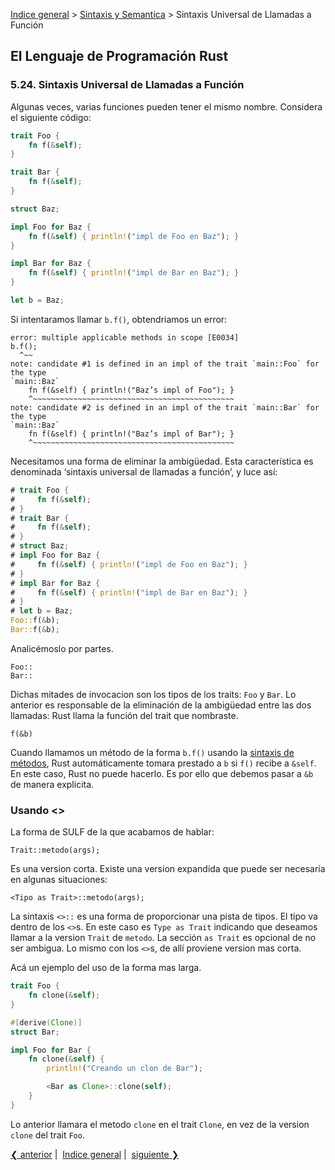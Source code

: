 [Indice general](_index.md) >
[Sintaxis y Semantica](ch05-00-syntax-and-semantics.md) > Sintaxis Universal de
Llamadas a Función

## El Lenguaje de Programación Rust

### 5.24. Sintaxis Universal de Llamadas a Función

Algunas veces, varias funciones pueden tener el mismo nombre. Considera el
siguiente código:

```rust
trait Foo {
    fn f(&self);
}

trait Bar {
    fn f(&self);
}

struct Baz;

impl Foo for Baz {
    fn f(&self) { println!("impl de Foo en Baz"); }
}

impl Bar for Baz {
    fn f(&self) { println!("impl de Bar en Baz"); }
}

let b = Baz;
```

Si intentaramos llamar `b.f()`, obtendriamos un error:

```text
error: multiple applicable methods in scope [E0034]
b.f();
  ^~~
note: candidate #1 is defined in an impl of the trait `main::Foo` for the type
`main::Baz`
    fn f(&self) { println!("Baz’s impl of Foo"); }
    ^~~~~~~~~~~~~~~~~~~~~~~~~~~~~~~~~~~~~~~~~~~~~~
note: candidate #2 is defined in an impl of the trait `main::Bar` for the type
`main::Baz`
    fn f(&self) { println!("Baz’s impl of Bar"); }
    ^~~~~~~~~~~~~~~~~~~~~~~~~~~~~~~~~~~~~~~~~~~~~~

```

Necesitamos una forma de eliminar la ambigüedad. Esta característica es
denominada ‘sintaxis universal de llamadas a función’, y luce así:

```rust
# trait Foo {
#     fn f(&self);
# }
# trait Bar {
#     fn f(&self);
# }
# struct Baz;
# impl Foo for Baz {
#     fn f(&self) { println!("impl de Foo en Baz"); }
# }
# impl Bar for Baz {
#     fn f(&self) { println!("impl de Bar en Baz"); }
# }
# let b = Baz;
Foo::f(&b);
Bar::f(&b);
```

Analicémoslo por partes.

```rust,ignore
Foo::
Bar::
```

Dichas mitades de invocacion son los tipos de los traits: `Foo` y `Bar`. Lo
anterior es responsable de la eliminación de la ambigüedad entre las dos
llamadas: Rust llama la función del trait que nombraste.

```rust,ignore
f(&b)
```

Cuando llamamos un método de la forma `b.f()` usando la
[sintaxis de métodos][methodsyntax], Rust automáticamente tomara prestado a `b`
si `f()` recibe a `&self`. En este caso, Rust no puede hacerlo. Es por ello que
debemos pasar a `&b` de manera explicita.

[methodsyntax]: method-syntax.html

### Usando <>

La forma de SULF de la que acabamos de hablar:

```rust,ignore
Trait::metodo(args);
```

Es una version corta. Existe una version expandida que puede ser necesaria en
algunas situaciones:

```rust,ignore
<Tipo as Trait>::metodo(args);
```

La sintaxis `<>::` es una forma de proporcionar una pista de tipos. El tipo va
dentro de los `<>`s. En este caso es `Type as Trait` indicando que deseamos
llamar a la version `Trait` de `metodo`. La sección `as Trait` es opcional de no
ser ambigua. Lo mismo con los `<>`s, de allí proviene version mas corta.

Acá un ejemplo del uso de la forma mas larga.

```rust
trait Foo {
    fn clone(&self);
}

#[derive(Clone)]
struct Bar;

impl Foo for Bar {
    fn clone(&self) {
        println!("Creando un clon de Bar");

        <Bar as Clone>::clone(self);
    }
}
```

Lo anterior llamara el metodo `clone` en el trait `Clone`, en vez de la version
`clone` del trait `Foo`.

[❮ anterior](ch05-23-closures.md)&nbsp;|&nbsp;
[Indice general](_index.md)&nbsp;|&nbsp;
[siguiente ❯](ch05-25-crates-and-modules.md)
